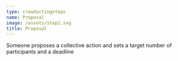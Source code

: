 ```yaml
---
type: crowdactingsteps
name: Proposal
image: /assets/step1.svg
title: Proposal
---
```

Someone proposes a collective action and sets a target number of participants and a deadline
